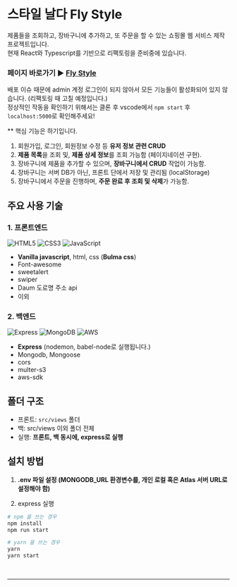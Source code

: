 # 스타일 날다 Fly Style

제품들을 조회하고, 장바구니에 추가하고, 또 주문을 할 수 있는 쇼핑몰 웹 서비스 제작 프로젝트입니다. <br/>
현재 React와 Typescript를 기반으로 리팩토링을 준비중에 있습니다. <br/>

### 페이지 바로가기 ▶ [Fly Style](http://kdt-sw2-busan-team05.elicecoding.com/) <br/>
배포 이슈 때문에 admin 계정 로그인이 되지 않아서 모든 기능들이 활성화되어 있지 않습니다. (리팩토링 때 고칠 예정입니다.) <br/>
정상적인 작동을 확인하기 위해서는 클론 후 vscode에서 ```npm start``` 후 ```localhost:5000```로 확인해주세요! <br>

** 핵심 기능은 하기입니다. <br>
1. 회원가입, 로그인, 회원정보 수정 등 **유저 정보 관련 CRUD** 
2. **제품 목록**을 조회 및, **제품 상세 정보**를 조회 가능함 (페이지네이션 구현). 
3. 장바구니에 제품을 추가할 수 있으며, **장바구니에서 CRUD** 작업이 가능함.
4. 장바구니는 서버 DB가 아닌, 프론트 단에서 저장 및 관리됨 (localStorage)
5. 장바구니에서 주문을 진행하며, **주문 완료 후 조회 및 삭제**가 가능함.

## 주요 사용 기술

### 1. 프론트엔드
<img  alt="HTML5" src="https://img.shields.io/badge/HTML5-E34F26?style=for-the-badge&logo=html5&logoColor=white">
<img alt="CSS3" src="https://img.shields.io/badge/CSS3-1572B6?style=for-the-badge&logo=CSS3&logoColor=white">
<img alt="JavaScript" src="https://img.shields.io/badge/JavaScript-F7DF1E?style=for-the-badge&logo=JavaScript&logoColor=black">

- **Vanilla javascript**, html, css (**Bulma css**)
- Font-awesome 
- sweetalert
- swiper
- Daum 도로명 주소 api 
- 이외

### 2. 백엔드 
<img alt="Express" src="https://img.shields.io/badge/Express-000000?style=for-the-badge&logo=Express&logoColor=white">
<img alt="MongoDB" src="https://img.shields.io/badge/MongoDB-8cbe68?style=for-the-badge&logo=MongoDB&logoColor=white">
<img alt="AWS" src="https://img.shields.io/badge/Amazon AWS-f7f7f7?style=for-the-badge&logo=Amazon AWS&logoColor=f89400">

- **Express** (nodemon, babel-node로 실행됩니다.)
- Mongodb, Mongoose
- cors
- multer-s3
- aws-sdk

## 폴더 구조
- 프론트: `src/views` 폴더 
- 백: src/views 이외 폴더 전체
- 실행: **프론트, 백 동시에, express로 실행**



## 설치 방법

1. **.env 파일 설정 (MONGODB_URL 환경변수를, 개인 로컬 혹은 Atlas 서버 URL로 설정해야 함)**

2. express 실행

```bash
# npm 을 쓰는 경우 
npm install
npm run start

# yarn 을 쓰는 경우
yarn
yarn start
```

<br>

---

<!--본 프로젝트에서 제공하는 모든 코드 등의는 저작권법에 의해 보호받는 ㈜엘리스의 자산이며, 무단 사용 및 도용, 복제 및 배포를 금합니다.
Copyright 2022 엘리스 Inc. All rights reserved.-->
